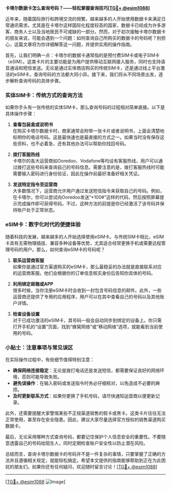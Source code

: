 **卡塔尔数据卡怎么查询号码？——轻松掌握查询技巧[[TG💪+ @esim1088](https://t.me/s/esim1088)]**

近年来，随着国际旅行和跨境交流的频繁，越来越多的人开始使用数据卡来满足日常通讯需求。尤其是在卡塔尔这样国际化程度较高的国家，数据卡已经成为许多游客、商务人士以及当地居民不可或缺的一部分。然而，对于初次接触卡塔尔数据卡的朋友来说，可能会遇到一个问题：如何查询自己所购买的数据卡的号码呢？别担心，这篇文章将为你详细解答这一问题，并提供实用的操作指南。

首先，让我们明确一点：卡塔尔的数据卡通常指的是预付费SIM卡或电子SIM卡（eSIM）。这类卡片的主要功能是为用户提供移动互联网接入服务，同时也支持语音通话和短信发送。无论是通过实体商店购买的传统SIM卡，还是通过线上平台激活的eSIM卡，查询号码的方法都大同小异。接下来，我们将从不同场景出发，逐步解析查询号码的具体步骤。

### 实体SIM卡：传统方式的查询方法

如果你手头有一张传统的实体SIM卡，那么查询号码的过程相对简单直接。以下是具体操作步骤：

1. **查看包装盒或说明书**  
   在购买卡塔尔数据卡时，商家通常会附带一张卡片或者说明书，上面会清楚地标明你的电话号码。这是最快速也是最直接的方式之一。如果当时没有保存这些资料，也不必着急，还有其他办法可以帮助你找回号码。

2. **拨打客服热线**  
   卡塔尔的各大运营商如Ooredoo、Vodafone等均设有客服热线，用户可以通过拨打这些号码来查询自己的号码信息。需要注意的是，拨打客服热线时可能需要输入密码进行身份验证，因此在操作前最好准备好相关凭证。

3. **发送特定指令至运营商**  
   大多数情况下，运营商允许用户通过发送短信指令来获取自己的号码。例如，在卡塔尔，你可以尝试向Ooredoo发送“*100#”这样的代码，然后按照屏幕提示完成操作即可获得号码。不过，这种方法的前提是你已经激活了该号码并保持账户处于正常状态。

### eSIM卡：数字化时代的便捷体验

随着科技的发展，越来越多的人开始选择使用eSIM卡。与传统SIM卡相比，eSIM卡具有无需物理插拔、兼容多种设备等优势，尤其适合经常更换手机或需要远程管理号码的用户。那么，如何查询eSIM卡的号码呢？

1. **联系运营商客服**  
   如果你是通过官方渠道购买的eSIM卡，那么最稳妥的办法就是直接联系对应的运营商客服。他们会根据你的订单信息核实身份后告知你具体的号码。

2. **利用绑定邮箱或APP**  
   很多时候，当你注册eSIM卡时会收到一封包含号码信息的邮件。此外，一些运营商还提供了专用的应用程序，用户可以在其中查看自己的号码以及其他账户详情。

3. **检查设备设置**  
   对于已成功激活的eSIM卡，其号码一般会自动同步到绑定的设备上。你只需打开手机的“设置”页面，找到“蜂窝网络”或“移动网络”选项，就能看到当前使用的号码。

### 小贴士：注意事项与常见误区

在实际操作过程中，有些细节值得特别注意：

- **确保网络连接稳定**：无论是拨打电话还是发送短信，都需要保证良好的网络环境，否则可能导致失败。
- **避免误操作**：在输入密码或发送指令时务必仔细核对，以免造成不必要的麻烦。
- **及时更新联系方式**：如果你更换了手机号码，请尽快通知运营商以便更新记录。

此外，还需要提醒大家警惕某些不正规渠道销售的假卡或黑卡。这类卡片往往无法正常使用，甚至存在安全隐患。因此，建议大家尽量选择官方授权的销售渠道购买数据卡。

最后，无论采用哪种方式查询号码，都要记住保护个人信息安全的重要性。不要随意透露自己的号码给陌生人，同时定期检查账户安全性以防止潜在风险。

总结而言，查询卡塔尔数据卡的号码并不是一件复杂的事情，只要掌握了正确的方法并且遵循相关规定，就能轻松搞定。希望本文提供的指南能够帮助到正在为此困扰的朋友们。如果你还有任何疑问，欢迎随时留言讨论！[[TG💪+ @esim1088](https://t.me/s/esim1088)]

---

[[TG💪+ @esim1088](https://t.me/s/esim1088) ![Image](https://i.postimg.cc/4NQfJmqS/Snipaste-2025-05-13-00-14-12.png)]